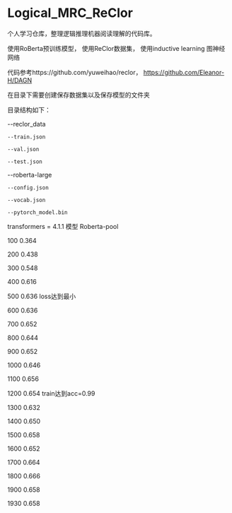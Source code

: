 # Logical_MRC_ReClor

个人学习仓库，整理逻辑推理机器阅读理解的代码库。

使用RoBerta预训练模型， 使用ReClor数据集， 使用inductive learning 图神经网络

代码参考https://github.com/yuweihao/reclor， https://github.com/Eleanor-H/DAGN

在目录下需要创建保存数据集以及保存模型的文件夹

目录结构如下：

  --reclor_data
  
    --train.json
    
    --val.json
      
    --test.json
      
  --roberta-large
  
    --config.json
      
    --vocab.json
      
    --pytorch_model.bin
      
transformers = 4.1.1
模型      Roberta-pool  

100       0.364

200       0.438

300       0.548

400       0.616

500       0.636   loss达到最小

600       0.636

700       0.652

800       0.644

900       0.652

1000     0.646

1100      0.656

1200      0.654   train达到acc=0.99

1300      0.632

1400      0.650

1500      0.658

1600      0.652

1700      0.664

1800      0.666

1900      0.658

1930      0.658
